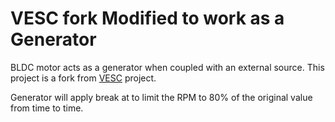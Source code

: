 # VESC fork Modified to work as a Generator 
BLDC motor acts as a generator when coupled with an external source. This project is a fork from [VESC](https://github.com/vedderb/bldc) project.

Generator will apply break at to limit the RPM to 80% of the original value from time to time. 

